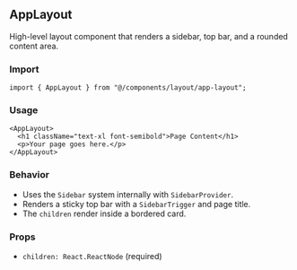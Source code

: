 ## AppLayout

High-level layout component that renders a sidebar, top bar, and a rounded content area.

### Import
```tsx
import { AppLayout } from "@/components/layout/app-layout";
```

### Usage
```tsx
<AppLayout>
  <h1 className="text-xl font-semibold">Page Content</h1>
  <p>Your page goes here.</p>
</AppLayout>
```

### Behavior
- Uses the `Sidebar` system internally with `SidebarProvider`.
- Renders a sticky top bar with a `SidebarTrigger` and page title.
- The `children` render inside a bordered card.

### Props
- `children: React.ReactNode` (required)

